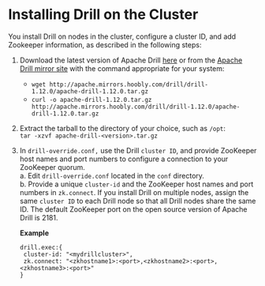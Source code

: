 # Installing Drill on the Cluster
You install Drill on nodes in the cluster, configure a cluster ID, and add Zookeeper information, as described in the following steps:

  1. Download the latest version of Apache Drill [here](http://apache.mirrors.hoobly.com/drill/drill-1.12.0/apache-drill-1.12.0.tar.gz) or from the [Apache Drill mirror site](http://www.apache.org/dyn/closer.cgi/drill/drill-1.12.0/apache-drill-1.12.0.tar.gz) with the command appropriate for your system:  
       * `wget http://apache.mirrors.hoobly.com/drill/drill-1.12.0/apache-drill-1.12.0.tar.gz`  
       * `curl -o apache-drill-1.12.0.tar.gz http://apache.mirrors.hoobly.com/drill/drill-1.12.0/apache-drill-1.12.0.tar.gz`  
  2. Extract the tarball to the directory of your choice, such as `/opt`:  
  `tar -xzvf apache-drill-<version>.tar.gz`
  3. In `drill-override.conf,` use the Drill `cluster ID`, and provide ZooKeeper host names and port numbers to configure a connection to your ZooKeeper quorum.  
         a. Edit `drill-override.conf` located in the `conf` directory.  
         b. Provide a unique `cluster-id` and the ZooKeeper host names and port numbers in `zk.connect`. If you install Drill on multiple nodes, assign the same `cluster ID` to each Drill node so that all Drill nodes share the same ID. The default ZooKeeper port on the open source version of Apache Drill is 2181.

       **Example**
       
         drill.exec:{
          cluster-id: "<mydrillcluster>",
          zk.connect: "<zkhostname1>:<port>,<zkhostname2>:<port>,<zkhostname3>:<port>"
         }

